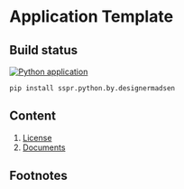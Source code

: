 # Application Template
## Build status
[![Python application](https://github.com/KentVejrupMadsen/specialised-study-project.revised.python/actions/workflows/python.yml/badge.svg)](https://github.com/KentVejrupMadsen/specialised-study-project.revised.python/actions/workflows/python.yml)

    pip install sspr.python.by.designermadsen

## Content
1. [License](License.md)
2. [Documents](docs/readme.md)

## Footnotes

